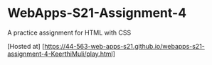 # WebApps-S21-Assignment-4
A practice assignment for HTML with CSS


[Hosted at] [https://44-563-web-apps-s21.github.io/webapps-s21-assignment-4-KeerthiMuli/play.html]
